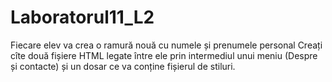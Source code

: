 # Laboratorul11_L2
Fiecare elev va crea o ramură nouă cu numele și prenumele personal
Creați cîte două fișiere HTML legate între ele prin intermediul unui meniu (Despre și contacte) și un dosar ce va conține fișierul de stiluri.
